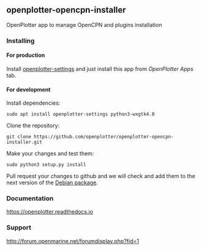 ## openplotter-opencpn-installer
OpenPlotter app to manage OpenCPN and plugins installation

### Installing

#### For production

Install [openplotter-settings](https://github.com/openplotter/openplotter-settings) and just install this app from *OpenPlotter Apps* tab.

#### For development

Install dependencies:

`sudo apt install openplotter-settings python3-wxgtk4.0`

Clone the repository:

`git clone https://github.com/openplotter/openplotter-opencpn-installer.git`

Make your changes and test them:

`sudo python3 setup.py install`

Pull request your changes to github and we will check and add them to the next version of the [Debian package](https://launchpad.net/~openplotter/+archive/ubuntu/openplotter/).

### Documentation

https://openplotter.readthedocs.io

### Support

http://forum.openmarine.net/forumdisplay.php?fid=1
